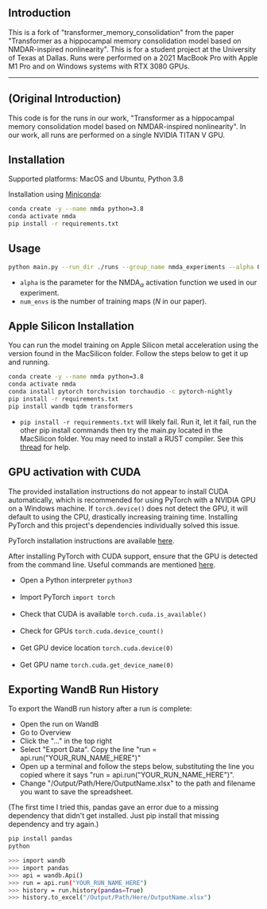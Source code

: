 ## Introduction

This is a fork of "transformer_memory_consolidation" from the paper "Transformer as a hippocampal memory consolidation model based on NMDAR-inspired nonlinearity". This is for a student project at the University of Texas at Dallas. Runs were performed on a 2021 MacBook Pro with Apple M1 Pro and on Windows systems with RTX 3080 GPUs.

---
## (Original Introduction)

This code is for the runs in our work, "Transformer as a hippocampal memory consolidation model based on NMDAR-inspired nonlinearity". In our work, all runs are performed on a single
NVIDIA TITAN V GPU.

## Installation

Supported platforms: MacOS and Ubuntu, Python 3.8

Installation using [Miniconda](https://docs.conda.io/projects/continuumio-conda/en/latest/user-guide/install/index.html):

```bash
conda create -y --name nmda python=3.8
conda activate nmda
pip install -r requirements.txt
```

## Usage

```bash
python main.py --run_dir ./runs --group_name nmda_experiments --alpha 0.1 --num_envs 32 --log_to_wandb
```
* `alpha` is the parameter for the $\text{NMDA}_\alpha$ activation function we used in our experiment.
* `num_envs` is the number of training maps ($N$ in our paper).


## Apple Silicon Installation
You can run the model training on Apple Silicon metal acceleration using the version found in the MacSilicon folder. Follow the steps below to get it up and running.

```bash
conda create -y --name nmda python=3.8
conda activate nmda
conda install pytorch torchvision torchaudio -c pytorch-nightly 
pip install -r requirements.txt
pip install wandb tqdm transformers
```
* `pip install -r requiremments.txt` will likely fail. Run it, let it fail, run the other pip install commands then try the main.py located in the MacSilicon folder. You may need to install a RUST compiler. See this [thread](https://github.com/huggingface/tokenizers/issues/1050) for help.


## GPU activation with CUDA

The provided installation instructions do not appear to install CUDA automatically, which is recommended for using PyTorch with a NVIDIA GPU on a Windows machine. If `torch.device()` does not detect the GPU, it will default to using the CPU, drastically increasing training time. Installing PyTorch and this project's dependencies individually solved this issue. 

PyTorch installation instructions are available [here](https://pytorch.org/get-started/locally/).

After installing PyTorch with CUDA support, ensure that the GPU is detected from the command line. Useful commands are mentioned [here](https://stackoverflow.com/questions/48152674/how-do-i-check-if-pytorch-is-using-the-gpu).

- Open a Python interpreter
`python3`  
&nbsp;
- Import PyTorch
`import torch`   
&nbsp;
- Check that CUDA is available
  `torch.cuda.is_available()`  
&nbsp;
- Check for GPUs
`torch.cuda.device_count()`  
&nbsp;
- Get GPU device location
`torch.cuda.device(0)`  
&nbsp;
- Get GPU name
`torch.cuda.get_device_name(0)`  

## Exporting WandB Run History
To export the WandB run history after a run is complete:
* Open the run on WandB
* Go to Overview
* Click the "..." in the top right
* Select "Export Data". Copy the line "run = api.run("YOUR_RUN_NAME_HERE")"
* Open up a terminal and follow the steps below, substituting the line you copied where it says "run = api.run("YOUR_RUN_NAME_HERE")".
* Change "/Output/Path/Here/OutputName.xlsx" to the path and filename you want to save the spreadsheet.

(The first time I tried this, pandas gave an error due to a missing dependency that didn't get installed. Just pip install that missing dependency and try again.)

```bash
pip install pandas
python
```
```bash
>>> import wandb
>>> import pandas
>>> api = wandb.Api()
>>> run = api.run("YOUR_RUN_NAME_HERE")
>>> history = run.history(pandas=True)
>>> history.to_excel("/Output/Path/Here/OutputName.xlsx")
```
